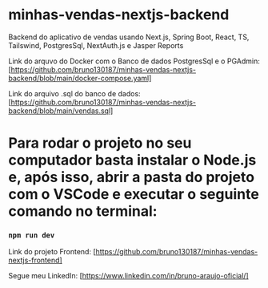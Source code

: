 # minhas-vendas-nextjs-backend
Backend do aplicativo de vendas usando Next.js, Spring Boot, React, TS, Tailswind, PostgresSql, NextAuth.js e Jasper Reports

Link do arquvo do Docker com o Banco de dados PostgresSql e o PGAdmin:
[https://github.com/bruno130187/minhas-vendas-nextjs-backend/blob/main/docker-compose.yaml]

Link do arquivo .sql do banco de dados:
[https://github.com/bruno130187/minhas-vendas-nextjs-backend/blob/main/vendas.sql]

# Para rodar o projeto no seu computador basta instalar o Node.js e, após isso, abrir a pasta do projeto com o VSCode e executar o seguinte comando no terminal:

### `npm run dev`

Link do projeto Frontend: [https://github.com/bruno130187/minhas-vendas-nextjs-frontend]

Segue meu LinkedIn: [https://www.linkedin.com/in/bruno-araujo-oficial/]
